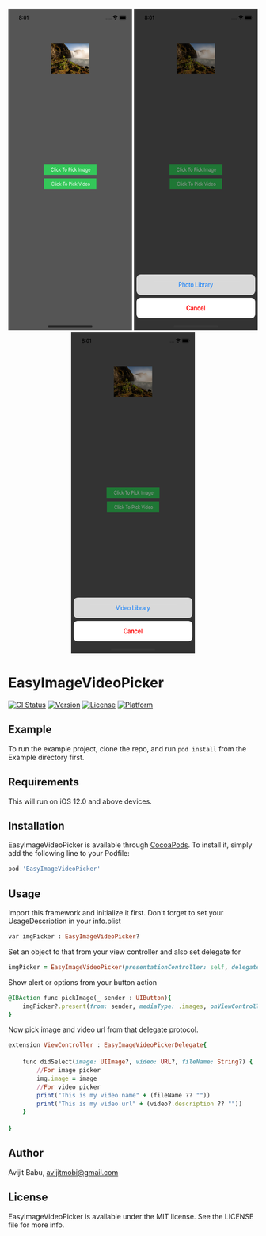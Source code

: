 <p align="center">
<img src='https://github.com/avijitmobi/EasyImageVideoPicker/blob/master/Example/ScreenShots/1.png' width="250" height="650"/>
<img src='https://github.com/avijitmobi/EasyImageVideoPicker/blob/master/Example/ScreenShots/2.png' width="250" height="650"/>
<img src='https://github.com/avijitmobi/EasyImageVideoPicker/blob/master/Example/ScreenShots/3.png' width="250" height="650"/>
</p>


# EasyImageVideoPicker

[![CI Status](https://img.shields.io/travis/avijitmobi/EasyImageVideoPicker.svg?style=flat)](https://travis-ci.org/avijitmobi/EasyImageVideoPicker)
[![Version](https://img.shields.io/cocoapods/v/EasyImageVideoPicker.svg?style=flat)](https://cocoapods.org/pods/EasyImageVideoPicker)
[![License](https://img.shields.io/cocoapods/l/EasyImageVideoPicker.svg?style=flat)](https://cocoapods.org/pods/EasyImageVideoPicker)
[![Platform](https://img.shields.io/cocoapods/p/EasyImageVideoPicker.svg?style=flat)](https://cocoapods.org/pods/EasyImageVideoPicker)

## Example

To run the example project, clone the repo, and run `pod install` from the Example directory first.

## Requirements

This will run on iOS 12.0 and above devices.

## Installation

EasyImageVideoPicker is available through [CocoaPods](https://cocoapods.org). To install
it, simply add the following line to your Podfile:

```ruby
pod 'EasyImageVideoPicker'
```

## Usage

Import this framework and initialize it first. Don't forget to set your UsageDescription in your info.plist

```ruby
var imgPicker : EasyImageVideoPicker?
```

Set an object to that from your view controller and also set delegate for

```ruby
imgPicker = EasyImageVideoPicker(presentationController: self, delegate: self)
```

Show alert or options from your button action

```ruby
@IBAction func pickImage(_ sender : UIButton){
    imgPicker?.present(from: sender, mediaType: .images, onViewController: self)
}
```

Now pick image and video url from that delegate protocol.

```ruby
extension ViewController : EasyImageVideoPickerDelegate{

    func didSelect(image: UIImage?, video: URL?, fileName: String?) {
        //For image picker
        img.image = image
        //For video picker
        print("This is my video name" + (fileName ?? ""))
        print("This is my video url" + (video?.description ?? ""))
    }
    
}

```

## Author

Avijit Babu, avijitmobi@gmail.com

## License

EasyImageVideoPicker is available under the MIT license. See the LICENSE file for more info.
